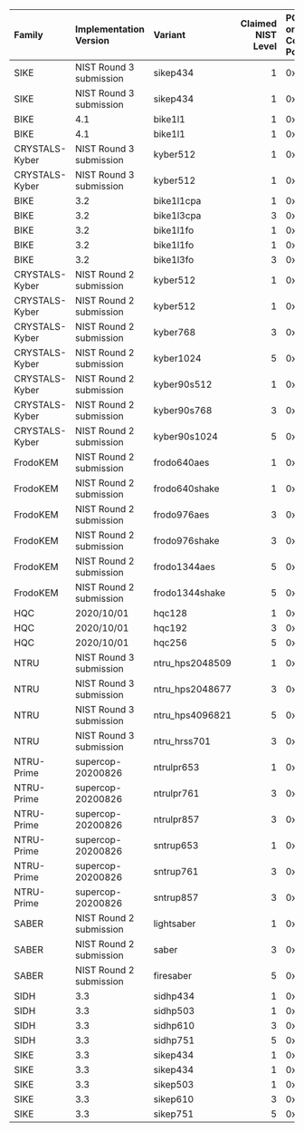 | Family         | Implementation Version   | Variant         |   Claimed NIST Level | PQ-only Code Point   | Hybrid Elliptic Curve   | Hybrid Code Point   |
|:---------------|:-------------------------|:----------------|---------------------:|:---------------------|:------------------------|:--------------------|
| SIKE           | NIST Round 3 submission  | sikep434        |                    1 | 0x0235               | x25519                  | 0x2F35              |
| SIKE           | NIST Round 3 submission  | sikep434        |                    1 | 0x0236               | secp256_r1              | 0x2F36              |
| BIKE           | 4.1                      | bike1l1         |                    1 | 0x0237               | x25519                  | 0x2F37              |
| BIKE           | 4.1                      | bike1l1         |                    1 | 0x0238               | secp256_r1              | 0x2F38              |
| CRYSTALS-Kyber | NIST Round 3 submission  | kyber512        |                    1 | 0x0239               | x25519                  | 0x2F39              |
| CRYSTALS-Kyber | NIST Round 3 submission  | kyber512        |                    1 | 0x023A               | secp256_r1              | 0x2F3A              |
| BIKE           | 3.2                      | bike1l1cpa      |                    1 | 0x0206               | secp256_r1              | 0x2F06              |
| BIKE           | 3.2                      | bike1l3cpa      |                    3 | 0x0207               | secp384_r1              | 0x2F07              |
| BIKE           | 3.2                      | bike1l1fo       |                    1 | 0x0223               | x25519                  | 0x2F28              |
| BIKE           | 3.2                      | bike1l1fo       |                    1 | 0x0223               | secp256_r1              | 0x2F23              |
| BIKE           | 3.2                      | bike1l3fo       |                    3 | 0x0224               | secp384_r1              | 0x2F24              |
| CRYSTALS-Kyber | NIST Round 2 submission  | kyber512        |                    1 | 0x020F               | x25519                  | 0x2F26              |
| CRYSTALS-Kyber | NIST Round 2 submission  | kyber512        |                    1 | 0x020F               | secp256_r1              | 0x2F0F              |
| CRYSTALS-Kyber | NIST Round 2 submission  | kyber768        |                    3 | 0x0210               | secp384_r1              | 0x2F10              |
| CRYSTALS-Kyber | NIST Round 2 submission  | kyber1024       |                    5 | 0x0211               | secp521_r1              | 0x2F11              |
| CRYSTALS-Kyber | NIST Round 2 submission  | kyber90s512     |                    1 | 0x0229               | secp256_r1              | 0x2F29              |
| CRYSTALS-Kyber | NIST Round 2 submission  | kyber90s768     |                    3 | 0x022A               | secp384_r1              | 0x2F2A              |
| CRYSTALS-Kyber | NIST Round 2 submission  | kyber90s1024    |                    5 | 0x022B               | secp521_r1              | 0x2F2B              |
| FrodoKEM       | NIST Round 2 submission  | frodo640aes     |                    1 | 0x0200               | secp256_r1              | 0x2F00              |
| FrodoKEM       | NIST Round 2 submission  | frodo640shake   |                    1 | 0x0201               | secp256_r1              | 0x2F01              |
| FrodoKEM       | NIST Round 2 submission  | frodo976aes     |                    3 | 0x0202               | secp384_r1              | 0x2F02              |
| FrodoKEM       | NIST Round 2 submission  | frodo976shake   |                    3 | 0x0203               | secp384_r1              | 0x2F03              |
| FrodoKEM       | NIST Round 2 submission  | frodo1344aes    |                    5 | 0x0204               | secp521_r1              | 0x2F04              |
| FrodoKEM       | NIST Round 2 submission  | frodo1344shake  |                    5 | 0x0205               | secp521_r1              | 0x2F05              |
| HQC            | 2020/10/01               | hqc128          |                    1 | 0x022C               | secp256_r1              | 0x2F2C              |
| HQC            | 2020/10/01               | hqc192          |                    3 | 0x022D               | secp384_r1              | 0x2F2D              |
| HQC            | 2020/10/01               | hqc256          |                    5 | 0x022E               | secp521_r1              | 0x2F2E              |
| NTRU           | NIST Round 3 submission  | ntru_hps2048509 |                    1 | 0x0214               | secp256_r1              | 0x2F14              |
| NTRU           | NIST Round 3 submission  | ntru_hps2048677 |                    3 | 0x0215               | secp384_r1              | 0x2F15              |
| NTRU           | NIST Round 3 submission  | ntru_hps4096821 |                    5 | 0x0216               | secp521_r1              | 0x2F16              |
| NTRU           | NIST Round 3 submission  | ntru_hrss701    |                    3 | 0x0217               | secp384_r1              | 0x2F17              |
| NTRU-Prime     | supercop-20200826        | ntrulpr653      |                    1 | 0x022F               | secp256_r1              | 0x2F2F              |
| NTRU-Prime     | supercop-20200826        | ntrulpr761      |                    3 | 0x0230               | secp384_r1              | 0x2F30              |
| NTRU-Prime     | supercop-20200826        | ntrulpr857      |                    3 | 0x0231               | secp384_r1              | 0x2F31              |
| NTRU-Prime     | supercop-20200826        | sntrup653       |                    1 | 0x0232               | secp256_r1              | 0x2F32              |
| NTRU-Prime     | supercop-20200826        | sntrup761       |                    3 | 0x0233               | secp384_r1              | 0x2F33              |
| NTRU-Prime     | supercop-20200826        | sntrup857       |                    3 | 0x0234               | secp384_r1              | 0x2F34              |
| SABER          | NIST Round 2 submission  | lightsaber      |                    1 | 0x0218               | secp256_r1              | 0x2F18              |
| SABER          | NIST Round 2 submission  | saber           |                    3 | 0x0219               | secp384_r1              | 0x2F19              |
| SABER          | NIST Round 2 submission  | firesaber       |                    5 | 0x021A               | secp521_r1              | 0x2F1A              |
| SIDH           | 3.3                      | sidhp434        |                    1 | 0x021B               | secp256_r1              | 0x2F1B              |
| SIDH           | 3.3                      | sidhp503        |                    1 | 0x021C               | secp256_r1              | 0x2F1C              |
| SIDH           | 3.3                      | sidhp610        |                    3 | 0x021D               | secp384_r1              | 0x2F1D              |
| SIDH           | 3.3                      | sidhp751        |                    5 | 0x021E               | secp521_r1              | 0x2F1E              |
| SIKE           | 3.3                      | sikep434        |                    1 | 0x021F               | x25519                  | 0x2F27              |
| SIKE           | 3.3                      | sikep434        |                    1 | 0x021F               | secp256_r1              | 0x2F1F              |
| SIKE           | 3.3                      | sikep503        |                    1 | 0x0220               | secp256_r1              | 0x2F20              |
| SIKE           | 3.3                      | sikep610        |                    3 | 0x0221               | secp384_r1              | 0x2F21              |
| SIKE           | 3.3                      | sikep751        |                    5 | 0x0222               | secp521_r1              | 0x2F22              |
